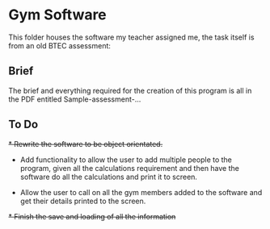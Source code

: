 Gym Software
============

This folder houses the software my teacher assigned me, the task itself is from an old BTEC assessment:

Brief
-----

The brief and everything required for the creation of this program is all in the PDF entitled Sample-assessment-...

To Do
-----

~~* Rewrite the software to be object orientated.~~

* Add functionality to allow the user to add multiple people to the program, given all the calculations requirement and then have the software do all the calculations and print it to screen.

* Allow the user to call on all the gym members added to the software and get their details printed to the screen.

~~* Finish the save and loading of all the information~~


